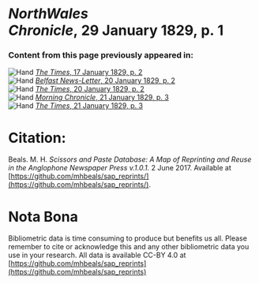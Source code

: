 # *NorthWales Chronicle*, 29 January 1829, p. 1  
  
### Content from this page previously appeared in:  
![Hand](http://scissorsandpaste.net/wp-content/uploads/2017/06/smallhandpointer.png) [*The Times*, 17 January 1829, p. 2](https://mhbeals.github.io/sap_html/The-Times/The-Times-17-January-1829-p-2)  
![Hand](http://scissorsandpaste.net/wp-content/uploads/2017/06/smallhandpointer.png) [*Belfast News-Letter*, 20 January 1829, p. 2](https://mhbeals.github.io/sap_html/Belfast-News-Letter/Belfast-News-Letter-20-January-1829-p-2)  
![Hand](http://scissorsandpaste.net/wp-content/uploads/2017/06/smallhandpointer.png) [*The Times*, 20 January 1829, p. 2](https://mhbeals.github.io/sap_html/The-Times/The-Times-20-January-1829-p-2)  
![Hand](http://scissorsandpaste.net/wp-content/uploads/2017/06/smallhandpointer.png) [*Morning Chronicle*, 21 January 1829, p. 3](https://mhbeals.github.io/sap_html/Morning-Chronicle/Morning-Chronicle-21-January-1829-p-3)  
![Hand](http://scissorsandpaste.net/wp-content/uploads/2017/06/smallhandpointer.png) [*The Times*, 21 January 1829, p. 3](https://mhbeals.github.io/sap_html/The-Times/The-Times-21-January-1829-p-3)  


# Citation: 

Beals. M. H. *Scissors and Paste Database: A Map of Reprinting and Reuse in the Anglophone Newspaper Press v.1.0.1.* 2 June 2017. Available at [https://github.com/mhbeals/sap_reprints/](https://github.com/mhbeals/sap_reprints/). 

# Nota Bona

Bibliometric data is time consuming to produce but benefits us all. Please remember to cite or acknowledge this and any other bibliometric data you use in your research. All data is available CC-BY 4.0 at [https://github.com/mhbeals/sap_reprints](https://github.com/mhbeals/sap_reprints)